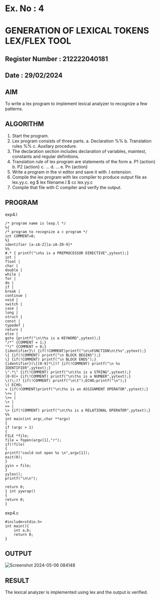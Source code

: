 # Ex. No : 4	
# GENERATION OF LEXICAL TOKENS LEX/FLEX TOOL
## Register Number : 212222040181
## Date : 29/02/2024

## AIM   
To write a lex program to implement lexical analyzer to recognize a few patterns.

## ALGORITHM
1.	Start the program.
2.	Lex program consists of three parts.
    a.	Declaration %%
    b.	Translation rules %%
    c.	Auxilary procedure.
3.	The declaration section includes declaration of variables, maintest, constants and regular definitions.
4.	Translation rule of lex program are statements of the form
    a.	P1 {action}
    b.	P2 {action}
    c.	…
    d.	…
    e.	Pn {action}
5.	Write a program in the vi editor and save it with .l extension.
6.	Compile the lex program with lex compiler to produce output file as lex.yy.c. eg $ lex filename.l $ cc lex.yy.c
7.	Compile that file with C compiler and verify the output.

## PROGRAM

exp4.l

 	/* program name is lexp.l */ 
	%{ 
	/* program to recognize a c program */ 
	int COMMENT=0; 
	%} 
	identifier [a-zA-Z][a-zA-Z0-9]* 
	%% 
	#.* { printf("\n%s is a PREPROCESSOR DIRECTIVE",yytext);} 
	int | 
	float | 
	char | 
	double | 
	while | 
	for | 
	do | 
	if | 
	break | 
	continue | 
	void | 
	switch | 
	case | 
	long | 
	struct | 
	const | 
	typedef | 
	return | 
	else | 
	goto {printf("\n\t%s is a KEYWORD",yytext);} 
	"/*" {COMMENT = 1;}  
	"*/" {COMMENT = 0;} 
	{identifier}\( {if(!COMMENT)printf("\n\nFUNCTION\n\t%s",yytext);} 
	\{ {if(!COMMENT) printf("\n BLOCK BEGINS");} 
	\} {if(!COMMENT) printf("\n BLOCK ENDS");} 
	{identifier}(\[[0-9]*\])? {if(!COMMENT) printf("\n %s IDENTIFIER",yytext);} 
	\".*\" {if(!COMMENT) printf("\n\t%s is a STRING",yytext);} 	
	[0-9]+ {if(!COMMENT) printf("\n\t%s is a NUMBER",yytext);} 
	\)(\;)? {if(!COMMENT) printf("\n\t");ECHO;printf("\n");} 
	\( ECHO; 
	= {if(!COMMENT)printf("\n\t%s is an ASSIGNMENT OPERATOR",yytext);} 
	\<= | 
	\>= | 
	\< | 
	== | 
	\> {if(!COMMENT) printf("\n\t%s is a RELATIONAL OPERATOR",yytext);} 
	%% 
	int main(int argc,char **argv) 
	{ 
	if (argc > 1) 
	{ 
	FILE *file; 
	file = fopen(argv[1],"r"); 
	if(!file) 
	{ 
	printf("could not open %s \n",argv[1]); 
	exit(0); 
	} 
	yyin = file; 
	} 
	yylex(); 
	printf("\n\n"); 

	return 0; 
	} int yywrap() 
	{ 
	return 0; 
	}

exp4.c
	
 	#include<stdio.h>
	int main(){
		int a,b;
		return 0;
	}

## OUTPUT 

![Screenshot 2024-05-06 084148](https://github.com/Vishalsaravana/19CS409-Compiler-Design-Lab/assets/119103912/93b035b5-26dc-47ee-9670-d38d17d18a8c)


## RESULT
The lexical analyzer is implemented using lex and the output is verified.
